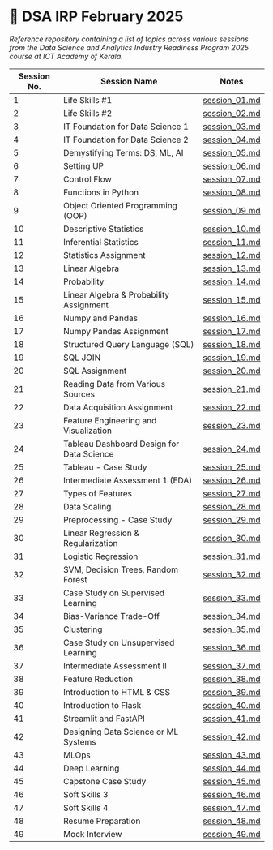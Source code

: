 # 📘 DSA IRP February 2025

_Reference repository containing a list of topics across various sessions from the Data Science and Analytics Industry Readiness Program 2025 course at ICT Academy of Kerala._

| Session No. | Session Name                                                               | Notes                                    |
|-------------|----------------------------------------------------------------------------|------------------------------------------|
| 1           | Life Skills #1                                                             | [session_01.md](notes/session_01.md)     |
| 2           | Life Skills #2                                                             | [session_02.md](notes/session_02.md)     |
| 3           | IT Foundation for Data Science 1                                           | [session_03.md](notes/session_03.md)     |
| 4           | IT Foundation for Data Science 2                                           | [session_04.md](notes/session_04.md)     |
| 5           | Demystifying Terms: DS, ML, AI                                             | [session_05.md](notes/session_05.md)     |
| 6           | Setting UP                                                                 | [session_06.md](notes/session_06.md)     |
| 7           | Control Flow                                                               | [session_07.md](notes/session_07.md)     |
| 8           | Functions in Python                                                        | [session_08.md](notes/session_08.md)     |
| 9           | Object Oriented Programming (OOP)                                          | [session_09.md](notes/session_09.md)     |
| 10          | Descriptive Statistics                                                     | [session_10.md](notes/session_10.md)     |
| 11          | Inferential Statistics                                                     | [session_11.md](notes/session_11.md)     |
| 12          | Statistics Assignment                                                      | [session_12.md](notes/session_12.md)     |
| 13          | Linear Algebra                                                             | [session_13.md](notes/session_13.md)     |
| 14          | Probability                                                                | [session_14.md](notes/session_14.md)     |
| 15          | Linear Algebra & Probability Assignment                                    | [session_15.md](notes/session_15.md)     |
| 16          | Numpy and Pandas                                                           | [session_16.md](notes/session_16.md)     |
| 17          | Numpy Pandas Assignment                                                    | [session_17.md](notes/session_17.md)     |
| 18          | Structured Query Language (SQL)                                            | [session_18.md](notes/session_18.md)     |
| 19          | SQL JOIN                                                                   | [session_19.md](notes/session_19.md)     |
| 20          | SQL Assignment                                                             | [session_20.md](notes/session_20.md)     |
| 21          | Reading Data from Various Sources                                          | [session_21.md](notes/session_21.md)     |
| 22          | Data Acquisition Assignment                                                | [session_22.md](notes/session_22.md)     |
| 23          | Feature Engineering and Visualization                                      | [session_23.md](notes/session_23.md)     |
| 24          | Tableau Dashboard Design for Data Science                                  | [session_24.md](notes/session_24.md)     |
| 25          | Tableau - Case Study                                                       | [session_25.md](notes/session_25.md)     |
| 26          | Intermediate Assessment 1 (EDA)                                            | [session_26.md](notes/session_26.md)     |
| 27          | Types of Features                                                          | [session_27.md](notes/session_27.md)     |
| 28          | Data Scaling                                                               | [session_28.md](notes/session_28.md)     |
| 29          | Preprocessing - Case Study                                                 | [session_29.md](notes/session_29.md)     |
| 30          | Linear Regression & Regularization                                         | [session_30.md](notes/session_30.md)     |
| 31          | Logistic Regression                                                        | [session_31.md](notes/session_31.md)     |
| 32          | SVM, Decision Trees, Random Forest                                         | [session_32.md](notes/session_32.md)     |
| 33          | Case Study on Supervised Learning                                          | [session_33.md](notes/session_33.md)     |
| 34          | Bias-Variance Trade-Off                                                    | [session_34.md](notes/session_34.md)     |
| 35          | Clustering                                                                 | [session_35.md](notes/session_35.md)     |
| 36          | Case Study on Unsupervised Learning                                        | [session_36.md](notes/session_36.md)     |
| 37          | Intermediate Assessment II                                                 | [session_37.md](notes/session_37.md)     |
| 38          | Feature Reduction                                                          | [session_38.md](notes/session_38.md)     |
| 39          | Introduction to HTML & CSS                                                 | [session_39.md](notes/session_39.md)     |
| 40          | Introduction to Flask                                                      | [session_40.md](notes/session_40.md)     |
| 41          | Streamlit and FastAPI                                                      | [session_41.md](notes/session_41.md)     |
| 42          | Designing Data Science or ML Systems                                       | [session_42.md](notes/session_42.md)     |
| 43          | MLOps                                                                      | [session_43.md](notes/session_43.md)     |
| 44          | Deep Learning                                                              | [session_44.md](notes/session_44.md)     |
| 45          | Capstone Case Study                                                        | [session_45.md](notes/session_45.md)     |
| 46          | Soft Skills 3                                                              | [session_46.md](notes/session_46.md)     |
| 47          | Soft Skills 4                                                              | [session_47.md](notes/session_47.md)     |
| 48          | Resume Preparation                                                         | [session_48.md](notes/session_48.md)     |
| 49          | Mock Interview                                                             | [session_49.md](notes/session_49.md)     |
